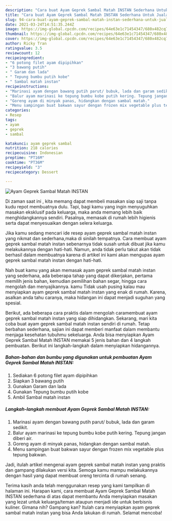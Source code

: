 ```yaml
---
description: "Cara buat Ayam Geprek Sambal Matah INSTAN Sederhana Untuk Jualan"
title: "Cara buat Ayam Geprek Sambal Matah INSTAN Sederhana Untuk Jualan"
slug: 94-cara-buat-ayam-geprek-sambal-matah-instan-sederhana-untuk-jualan
date: 2021-03-24T14:51:35.244Z
image: https://img-global.cpcdn.com/recipes/64e63e1c71454347/680x482cq70/ayam-geprek-sambal-matah-instan-foto-resep-utama.jpg
thumbnail: https://img-global.cpcdn.com/recipes/64e63e1c71454347/680x482cq70/ayam-geprek-sambal-matah-instan-foto-resep-utama.jpg
cover: https://img-global.cpcdn.com/recipes/64e63e1c71454347/680x482cq70/ayam-geprek-sambal-matah-instan-foto-resep-utama.jpg
author: Ricky Tran
ratingvalue: 3.5
reviewcount: 12
recipeingredient:
- "6 potong filet ayam dipipihkan"
- "3 bawang putih"
- " Garam dan lada"
- " Tepung bumbu putih kobe"
- " Sambal matah instan"
recipeinstructions:
- "Marinasi ayam dengan bawang putih parut/ bubuk, lada dan garam sedikit."
- "Balur ayam marinasi ke tepung bumbu kobe putih kering. Tepung jangan diberi air."
- "Goreng ayam di minyak panas, hidangkan dengan sambal matah."
- "Menu sampingan buat bakwan sayur dengan frozen mix vegetable plus tepung bakwan."
categories:
- Resep
tags:
- ayam
- geprek
- sambal

katakunci: ayam geprek sambal 
nutrition: 218 calories
recipecuisine: Indonesian
preptime: "PT16M"
cooktime: "PT36M"
recipeyield: "3"
recipecategory: Dessert

---
```



![Ayam Geprek Sambal Matah INSTAN](https://img-global.cpcdn.com/recipes/64e63e1c71454347/680x482cq70/ayam-geprek-sambal-matah-instan-foto-resep-utama.jpg)

Di zaman  saat ini , kita memang dapat membeli masakan siap saji tanpa kudu repot membuatnya dulu. Tapi, bagi kamu yang ingin menyuguhkan masakan eksklusif pada keluarga, maka anda memang lebih baik menghidangkannya sendiri. Pasalnya, memasak di rumah lebih higienis serta dapat menyesuaikan dengan selera keluarga.

Jika kamu sedang mencari ide resep ayam geprek sambal matah instan yang nikmat dan sederhana,maka di sinilah tempatnya. Cara membuat ayam geprek sambal matah instan  sebenarnya tidak susah untuk dibuat jika kamu melakukannya dengan hati-hati. Namun, anda tidak perlu takut akan tidak berhasil dalam membuatnya 
karena di artikel ini kami akan mengupas ayam geprek sambal matah instan dengan hati-hati.  



Nah buat kamu yang akan memasak ayam geprek sambal matah instan yang sederhana, ada beberapa tahap yang dapat dikerjakan, pertama memilih jenis bahan, kemudian pemilihan bahan segar, hingga cara mengolah dan menyajikannya. kamu Tidak usah pusing kalau mau menyiapkan ayam geprek sambal matah instan yang enak di rumah. Karena, asalkan anda  tahu caranya, maka hidangan ini dapat menjadi suguhan yang spesial.

Berikut, ada beberapa cara praktis  dalam mengolah caramembuat ayam geprek sambal matah instan yang siap dihidangkan. Sekarang, mari kita coba buat ayam geprek sambal matah instan sendiri di rumah. Tetap berbahan sederhana, sajian ini dapat memberi manfaat dalam membantu menjaga kesehatan tubuhmu sekeluarga. Anda bisa menyiapkan Ayam Geprek Sambal Matah INSTAN memakai 5 jenis bahan dan 4 langkah pembuatan. Berikut ini langkah-langkah dalam menyiapkan hidangannya.

<!--inarticleads1-->

##### Bahan-bahan dan bumbu yang digunakan untuk pembuatan Ayam Geprek Sambal Matah INSTAN:

1. Sediakan 6 potong filet ayam dipipihkan
1. Siapkan 3 bawang putih
1. Gunakan  Garam dan lada
1. Gunakan  Tepung bumbu putih kobe
1. Ambil  Sambal matah instan




<!--inarticleads2-->

##### Langkah-langkah membuat Ayam Geprek Sambal Matah INSTAN:

1. Marinasi ayam dengan bawang putih parut/ bubuk, lada dan garam sedikit.
1. Balur ayam marinasi ke tepung bumbu kobe putih kering. Tepung jangan diberi air.
1. Goreng ayam di minyak panas, hidangkan dengan sambal matah.
1. Menu sampingan buat bakwan sayur dengan frozen mix vegetable plus tepung bakwan.




Jadi, itulah artikel mengenai  ayam geprek sambal matah instan  yang praktis dan gampang dilakukan versi kita. Semoga kamu mampu melakukannya dengan hasil yang dapat membuat oreng tercinta di rumah senang. 

Terima kasih anda telah menggunakan resep yang kami tampilkan di halaman ini. Harapan kami, cara membuat  Ayam Geprek Sambal Matah INSTAN sederhana di atas dapat membantu Anda menyiapkan masakan yang lezat untuk keluarga/teman ataupun menjadi ide untuk berbisnis kuliner. Gimana nih? Gampang kan? Itulah cara menyiapkan ayam geprek sambal matah instan yang bisa Anda lakukan di rumah. Selamat mencoba!

